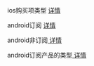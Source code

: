 
ios购买项类型 <a href="https://developer.apple.com/documentation/appstoreconnectapi/list_all_in-app_purchases_for_an_app"> 详情</a> </br> 


android订阅 <a href="https://developers.google.com/android-publisher/api-ref/rest/v3/monetization.subscriptions/list?hl=zh-cn"> 详情</a> </br> 

android非订阅<a href="https://developers.google.com/android-publisher/api-ref/rest/v3/inappproducts/list?hl=zh-cn"> 详情</a> </br> 

android订阅产品的类型<a href="https://developers.google.com/android-publisher/api-ref/rest/v3/inappproducts?hl=zh-cn#PurchaseType"> 详情</a> </br>